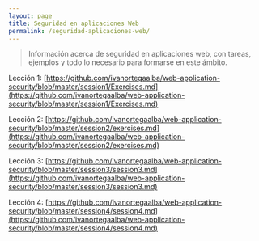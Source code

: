 ```yaml
---
layout: page
title: Seguridad en aplicaciones Web
permalink: /seguridad-aplicaciones-web/
---
```


>Información acerca de seguridad en aplicaciones web, con tareas, ejemplos y todo lo necesario para formarse en este ámbito.

Lección 1: [https://github.com/ivanortegaalba/web-application-security/blob/master/session1/Exercises.md](https://github.com/ivanortegaalba/web-application-security/blob/master/session1/Exercises.md)

Lección 2: [https://github.com/ivanortegaalba/web-application-security/blob/master/session2/exercises.md](https://github.com/ivanortegaalba/web-application-security/blob/master/session2/exercises.md)

Lección 3: [https://github.com/ivanortegaalba/web-application-security/blob/master/session3/session3.md](https://github.com/ivanortegaalba/web-application-security/blob/master/session3/session3.md)

Lección 4: [https://github.com/ivanortegaalba/web-application-security/blob/master/session4/session4.md](https://github.com/ivanortegaalba/web-application-security/blob/master/session4/session4.md)
